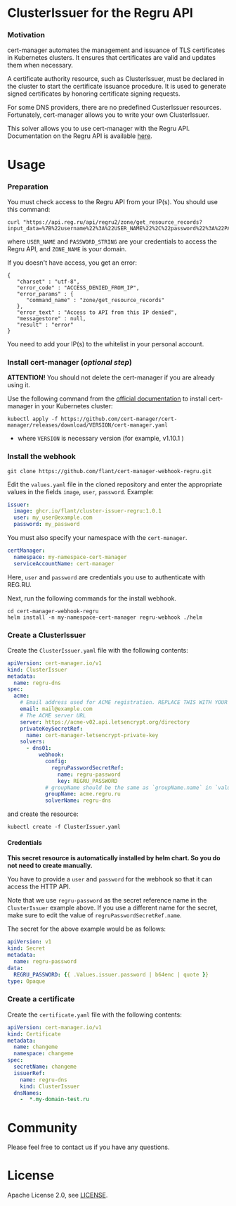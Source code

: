 # ClusterIssuer for the Regru API

### Motivation

cert-manager automates the management and issuance of TLS certificates in Kubernetes clusters. It ensures that certificates are valid and updates them when necessary.

A certificate authority resource, such as ClusterIssuer, must be declared in the cluster to start the certificate issuance procedure. It is used to generate signed certificates by honoring certificate signing requests.

For some DNS providers, there are no predefined CusterIssuer resources. Fortunately, cert-manager allows you to write your own ClusterIssuer.

This solver allows you to use cert-manager with the Regru API. Documentation on the Regru API is available [here](https://www.reg.ru/reseller/api2doc).

# Usage

### Preparation

You must check access to the Regru API from your IP(s). You should use this command:

```shell
curl "https://api.reg.ru/api/regru2/zone/get_resource_records?input_data=%7B%22username%22%3A%22USER_NAME%22%2C%22password%22%3A%22PASSWORD_STRING%22%2C%22domains%22%3A%5B%7B%22dname%22%3A%22ZONE_NAME%22%7D%5D%2C%22output_content_type%22%3A%22plain%22%7D&input_format=json"

```
where `USER_NAME` and `PASSWORD_STRING` are your credentials to access the Regru API, and `ZONE_NAME` is your domain.

If you doesn't have access, you get an error:

```
{
   "charset" : "utf-8",
   "error_code" : "ACCESS_DENIED_FROM_IP",
   "error_params" : {
      "command_name" : "zone/get_resource_records"
   },
   "error_text" : "Access to API from this IP denied",
   "messagestore" : null,
   "result" : "error"
}
```
You need to add your IP(s) to the whitelist in your personal account.

### Install cert-manager (*optional step*)

**ATTENTION!** You should not delete the cert-manager if you are already using it.


Use the following command from the [official documentation](https://cert-manager.io/docs/installation/) to install cert-manager in your Kubernetes cluster:

```shell
kubectl apply -f https://github.com/cert-manager/cert-manager/releases/download/VERSION/cert-manager.yaml
```
*  where `VERSION` is necessary version (for example, v1.10.1 )

### Install the webhook
```shell
git clone https://github.com/flant/cert-manager-webhook-regru.git
```

Edit the `values.yaml` file in the cloned repository and enter the appropriate values in the fields `image`, `user`, `password`. Example:
```yaml
issuer:
  image: ghcr.io/flant/cluster-issuer-regru:1.0.1
  user: my_user@example.com
  password: my_password
```

You must also specify your namespace with the `cert-manager`.

```yaml
certManager:
  namespace: my-namespace-cert-manager
  serviceAccountName: cert-manager
```

Here, `user` and `password` are credentials you use to authenticate with REG.RU.

Next, run the following commands for the install webhook.

```shell
cd cert-manager-webhook-regru
helm install -n my-namespace-cert-manager regru-webhook ./helm
```

### Create a ClusterIssuer

Create the `ClusterIssuer.yaml` file with the following contents:
```yaml
apiVersion: cert-manager.io/v1
kind: ClusterIssuer
metadata:
  name: regru-dns
spec:
  acme:
    # Email address used for ACME registration. REPLACE THIS WITH YOUR EMAIL!!!
    email: mail@example.com
    # The ACME server URL
    server: https://acme-v02.api.letsencrypt.org/directory
    privateKeySecretRef:
      name: cert-manager-letsencrypt-private-key
    solvers:
      - dns01:
          webhook:
            config:
              regruPasswordSecretRef:
                name: regru-password
                key: REGRU_PASSWORD
            # groupName should be the same as `groupName.name` in `values.yaml` file.
            groupName: acme.regru.ru
            solverName: regru-dns
```
and create the resource:

```shell
kubectl create -f ClusterIssuer.yaml
```

#### Credentials

**This secret resource is automatically installed by helm chart. So you do not need to create manually.**

You have to provide a `user` and `password` for the webhook so that it can access the HTTP API.

Note that we use `regru-password` as the secret reference name in the `ClusterIssuer` example above. If you use a different name for the secret, make sure to edit the value of `regruPasswordSecretRef.name`.

The secret for the above example would be as follows:
```yaml
apiVersion: v1
kind: Secret
metadata:
  name: regru-password
data:
  REGRU_PASSWORD: {{ .Values.issuer.password | b64enc | quote }}
type: Opaque
```

### Create a certificate

Create the `certificate.yaml` file with the following contents:

```yaml
apiVersion: cert-manager.io/v1
kind: Certificate
metadata:
  name: changeme
  namespace: changeme
spec:
  secretName: changeme
  issuerRef:
    name: regru-dns
    kind: ClusterIssuer
  dnsNames:
    -  *.my-domain-test.ru
```

# Community

Please feel free to contact us if you have any questions.

# License

Apache License 2.0, see [LICENSE](LICENSE).
